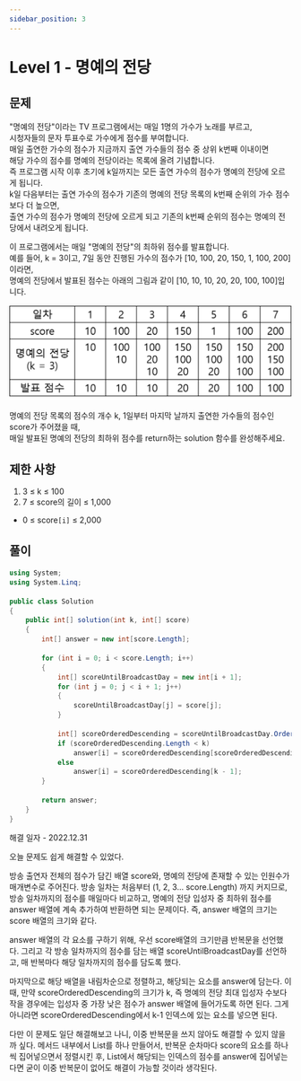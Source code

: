 ```yaml
---
sidebar_position: 3
---
```


# Level 1 - 명예의 전당

## 문제

"명예의 전당"이라는 TV 프로그램에서는 매일 1명의 가수가 노래를 부르고, <br/>
시청자들의 문자 투표수로 가수에게 점수를 부여합니다. <br/>
매일 출연한 가수의 점수가 지금까지 출연 가수들의 점수 중 상위 k번째 이내이면 <br/>
해당 가수의 점수를 명예의 전당이라는 목록에 올려 기념합니다. <br/>
즉 프로그램 시작 이후 초기에 k일까지는 모든 출연 가수의 점수가 명예의 전당에 오르게 됩니다. <br/>
k일 다음부터는 출연 가수의 점수가 기존의 명예의 전당 목록의 k번째 순위의 가수 점수보다 더 높으면, <br/>
출연 가수의 점수가 명예의 전당에 오르게 되고 기존의 k번째 순위의 점수는 명예의 전당에서 내려오게 됩니다.<br/>

이 프로그램에서는 매일 "명예의 전당"의 최하위 점수를 발표합니다. <br/>
예를 들어, k = 3이고, 7일 동안 진행된 가수의 점수가 [10, 100, 20, 150, 1, 100, 200]이라면, <br/>
명예의 전당에서 발표된 점수는 아래의 그림과 같이 [10, 10, 10, 20, 20, 100, 100]입니다.<br/>

![Lv1_명예의 전당](../Images/lv1HallOfFame.png)

명예의 전당 목록의 점수의 개수 k, 1일부터 마지막 날까지 출연한 가수들의 점수인 score가 주어졌을 때, <br/>
매일 발표된 명예의 전당의 최하위 점수를 return하는 solution 함수를 완성해주세요.

## 제한 사항

1. 3 ≤ k ≤ 100
2. 7 ≤ score의 길이 ≤ 1,000
- 0 ≤ score``[i]`` ≤ 2,000

## 풀이

```c#
using System;
using System.Linq;

public class Solution
{
    public int[] solution(int k, int[] score)
    {
        int[] answer = new int[score.Length];

        for (int i = 0; i < score.Length; i++)
        {
            int[] scoreUntilBroadcastDay = new int[i + 1];
            for (int j = 0; j < i + 1; j++)
            {
                scoreUntilBroadcastDay[j] = score[j];
            }

            int[] scoreOrderedDescending = scoreUntilBroadcastDay.OrderByDescending(item => item).ToArray();
            if (scoreOrderedDescending.Length < k)
                answer[i] = scoreOrderedDescending[scoreOrderedDescending.Length - 1];
            else
                answer[i] = scoreOrderedDescending[k - 1];
        }

        return answer;
    }
}
```

해결 일자 - 2022.12.31

오늘 문제도 쉽게 해결할 수 있었다.

방송 출연자 전체의 점수가 담긴 배열 score와, 명예의 전당에 존재할 수 있는 인원수가 매개변수로 주어진다.
방송 일차는 처음부터 (1, 2, 3... score.Length) 까지 커지므로, 방송 일차까지의 점수를 매일마다 비교하고,
명예의 전당 입성자 중 최하위 점수를 answer 배열에 계속 추가하여 반환하면 되는 문제이다.
즉, answer 배열의 크기는 score 배열의 크기와 같다.

answer 배열의 각 요소를 구하기 위해, 우선 score배열의 크기만큼 반복문을 선언했다.
그리고 각 방송 일차까지의 점수를 담는 배열 scoreUntilBroadcastDay를 선언하고, 
매 반복마다 해당 일차까지의 점수를 담도록 했다.

마지막으로 해당 배열을 내림차순으로 정렬하고, 해당되는 요소를 answer에 담는다.
이 때, 만약 scoreOrderedDescending의 크기가 k, 즉 명예의 전당 최대 입성자 수보다 작을 경우에는
입성자 중 가장 낮은 점수가 answer 배열에 들어가도록 하면 된다.
그게 아니라면 scoreOrderedDescending에서 k-1 인덱스에 있는 요소를 넣으면 된다.

다만 이 문제도 일단 해결해보고 나니, 이중 반복문을 쓰지 않아도 해결할 수 있지 않을까 싶다.
메서드 내부에서 List를 하나 만들어서, 반복문 순차마다 score의 요소를 하나씩 집어넣으면서 정렬시킨 후,
List에서 해당되는 인덱스의 점수를 answer에 집어넣는다면 굳이 이중 반복문이 없어도 해결이 가능할 것이라 생각된다.
